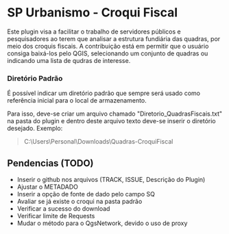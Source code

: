# SP Urbanismo - Croqui Fiscal
Este plugin visa a facilitar o trabalho de servidores públicos e pesquisadores ao terem que analisar a estrutura fundiária das quadras, por meio dos croquis fiscais. A contribuição está em permitir que o usuário consiga baixá-los pelo QGIS, selecionando um conjunto de quadras ou indicando uma lista de qudras de interesse.

### Diretório Padrão
É possível indicar um diretório padrão que sempre será usado como referência inicial para o local de armazenamento.

Para isso, deve-se criar um arquivo chamado "Diretorio_QuadrasFiscais.txt" na pasta do plugin e dentro deste arquivo texto deve-se inserir o diretório desejado. Exemplo: 

> C:\Users\Personal\Downloads\Quadras-CroquiFiscal


## Pendencias (TODO)
* Inserir o github nos arquivos (TRACK, ISSUE, Descrição do Plugin)
* Ajustar o METADADO
* Inserir a opção de fonte de dado pelo campo SQ
* Avaliar se já existe o croqui na pasta padrão
* Verificar a sucesso do download
* Verificar limite de Requests
* Mudar o método para o QgsNetwork, devido o uso de proxy

